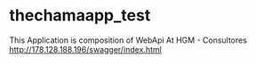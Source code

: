 # thechamaapp_test
This Application is composition of WebApi At HGM - Consultores
http://178.128.188.196/swagger/index.html
